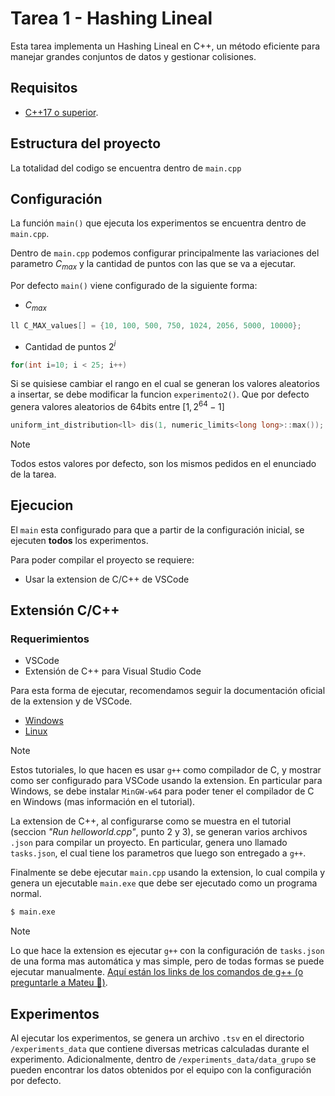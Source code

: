 # Tarea 1 - Hashing Lineal

Esta tarea implementa un Hashing Lineal en C++, un método eficiente para manejar grandes conjuntos de datos y gestionar colisiones.

## Requisitos

- [C++17 o superior](https://en.cppreference.com/w/cpp/filesystem).

## Estructura del proyecto

La totalidad del codigo se encuentra dentro de `main.cpp`

## Configuración

La función `main()` que ejecuta los experimentos se encuentra dentro de `main.cpp`.

Dentro de `main.cpp` podemos configurar principalmente las variaciones del parametro $C_{max}$ y la cantidad de puntos con las que se va a ejecutar.

Por defecto `main()` viene configurado de la siguiente forma:

- $C_{max}$

```c++
ll C_MAX_values[] = {10, 100, 500, 750, 1024, 2056, 5000, 10000};
```

- Cantidad de puntos $2^i$

```c++
for(int i=10; i < 25; i++)
```

Si se quisiese cambiar el rango en el cual se generan los valores aleatorios a insertar, se debe modificar la funcion `experimento2()`. Que por defecto genera valores aleatorios de 64bits entre $[1,  2^{64}-1]$

```c++
uniform_int_distribution<ll> dis(1, numeric_limits<long long>::max());
```

> [!NOTE]
> Todos estos valores por defecto, son los mismos pedidos en el enunciado de la tarea.

## Ejecucion

El `main` esta configurado para que a partir de la configuración inicial, se ejecuten **todos** los experimentos.

Para poder compilar el proyecto se requiere:

- Usar la extension de C/C++ de VSCode

## Extensión C/C++

### Requerimientos

- VSCode
- Extensión de C++ para Visual Studio Code

Para esta forma de ejecutar, recomendamos seguir la documentación oficial de la extension y de VSCode.

- [Windows](https://code.visualstudio.com/docs/cpp/config-mingw#_prerequisites)
- [Linux](https://code.visualstudio.com/docs/cpp/config-linux)

> [!NOTE]
> Estos tutoriales, lo que hacen es usar `g++` como compilador de C, y mostrar como ser configurado para VSCode usando la extension. En particular para Windows, se debe instalar `MinGW-w64` para poder tener el compilador de C en Windows (mas información en el tutorial).

La extension de C++, al configurarse como se muestra en el tutorial (seccion _"Run helloworld.cpp"_, punto 2 y 3), se generan varios archivos `.json` para compilar un proyecto. En particular, genera uno llamado `tasks.json`, el cual tiene los parametros que luego son entregado a `g++`.

Finalmente se debe ejecutar `main.cpp` usando la extension, lo cual compila y genera un ejecutable `main.exe` que debe ser ejecutado como un programa normal.

```bash
$ main.exe
```

> [!NOTE]
> Lo que hace la extension es ejecutar `g++` con la configuración de `tasks.json` de una forma mas automática y mas simple, pero de todas formas se puede ejecutar manualmente. [Aquí están los links de los comandos de g++ (o preguntarle a Mateu 🙂)](https://courses.cs.washington.edu/courses/cse326/00wi/unix/g++.html).

## Experimentos

Al ejecutar los experimentos, se genera un archivo `.tsv` en el directorio `/experiments_data` que contiene diversas metricas calculadas durante el experimento. Adicionalmente, dentro de `/experiments_data/data_grupo` se pueden encontrar los datos obtenidos por el equipo con la configuración por defecto.
